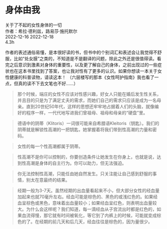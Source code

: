 # 身体由我 <br>
关于了不起的女性身体的一切<br>
作者：希拉·德利兹，路易莎·施托默尔<br>
2022-12-16  2022-12-18<br>
4.3h<br>

作者的表述通俗易懂，是本很好读的书，但书中的个别词汇和表述会让我觉得不舒服，比如“处女膜”之类的，不知道是不是翻译的问题，除此之外还是很值得读。看完之后意识到激素对身体的重要性，以及更了解自己的身体，之前出现过的一些症状也在这本书里找到了答案，也让我对性有了更多的认识。如果你想读一本关于女性健康的科普读物，请读这本！
（六层楼写的那本《女性呵护指南》我也看了一点，但真的读不下去文笔也不好……）

> 那个时候，端庄的女性不应该对性感兴趣，好女人只能在婚后发生性关系，并且目的只是为了满足丈夫的需求，而她们自己的需求只应该是成为一名母亲。直到20世纪50年代，这样的思想还牢牢地占据着人们的头脑，就像编好的程序一样，一代代地写进我们曾祖母、祖母和母亲的“硬盘”里。

>  德语中的阴蒂（Klitoris）一词很可能来自希腊语Kleitoris（钥匙）。我们的阴蒂就是解锁性高潮的一把钥匙，她掌握着将我们带到性高潮的力量和密码。

> 女性的每一个性高潮都属于阴蒂。

> 性高潮不是你可以控制的，你要创造条件让她发生在你身上，也就是说，达到性高潮是身体的自主行为。你可以助力，但无法强迫。

> 你无法控制性高潮，只能任由她自然发生。只关注能让自己感到舒服的事情，别太在意最终的结果。

> 经期一般为3-7天。虽然经期的出血量看起来不小，但大部分女性的经血量加起来也就70毫升左右。经血可能是棕色的、黑色的或浅红色的。如果经血呈棕色或黑色，意味着出血量较小；如果经血呈红色，则表明出血量较大。为什么会这样呢？我们知道，每一滴经血从子宫流出时都是红色的，如果血流得慢，那它就有时间被氧化，等它到了内裤上的时候，可能就变成棕色的了。在经期的前几天和后几天，经血往往是棕色的，因为量很少。
